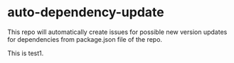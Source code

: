 # auto-dependency-update
This repo will automatically create issues for possible new version updates for dependencies from package.json file of the repo.

This is test1.

